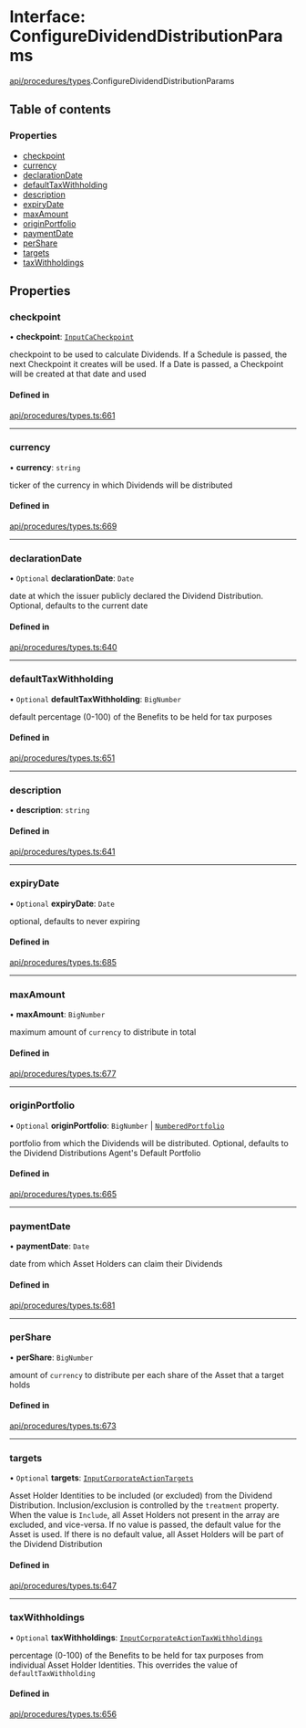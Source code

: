 # Interface: ConfigureDividendDistributionParams

[api/procedures/types](../wiki/api.procedures.types).ConfigureDividendDistributionParams

## Table of contents

### Properties

- [checkpoint](../wiki/api.procedures.types.ConfigureDividendDistributionParams#checkpoint)
- [currency](../wiki/api.procedures.types.ConfigureDividendDistributionParams#currency)
- [declarationDate](../wiki/api.procedures.types.ConfigureDividendDistributionParams#declarationdate)
- [defaultTaxWithholding](../wiki/api.procedures.types.ConfigureDividendDistributionParams#defaulttaxwithholding)
- [description](../wiki/api.procedures.types.ConfigureDividendDistributionParams#description)
- [expiryDate](../wiki/api.procedures.types.ConfigureDividendDistributionParams#expirydate)
- [maxAmount](../wiki/api.procedures.types.ConfigureDividendDistributionParams#maxamount)
- [originPortfolio](../wiki/api.procedures.types.ConfigureDividendDistributionParams#originportfolio)
- [paymentDate](../wiki/api.procedures.types.ConfigureDividendDistributionParams#paymentdate)
- [perShare](../wiki/api.procedures.types.ConfigureDividendDistributionParams#pershare)
- [targets](../wiki/api.procedures.types.ConfigureDividendDistributionParams#targets)
- [taxWithholdings](../wiki/api.procedures.types.ConfigureDividendDistributionParams#taxwithholdings)

## Properties

### checkpoint

• **checkpoint**: [`InputCaCheckpoint`](../wiki/api.entities.Asset.Checkpoints.types#inputcacheckpoint)

checkpoint to be used to calculate Dividends. If a Schedule is passed, the next Checkpoint it creates will be used.
  If a Date is passed, a Checkpoint will be created at that date and used

#### Defined in

[api/procedures/types.ts:661](https://github.com/PolymeshAssociation/polymesh-sdk/blob/3d14e829/src/api/procedures/types.ts#L661)

___

### currency

• **currency**: `string`

ticker of the currency in which Dividends will be distributed

#### Defined in

[api/procedures/types.ts:669](https://github.com/PolymeshAssociation/polymesh-sdk/blob/3d14e829/src/api/procedures/types.ts#L669)

___

### declarationDate

• `Optional` **declarationDate**: `Date`

date at which the issuer publicly declared the Dividend Distribution. Optional, defaults to the current date

#### Defined in

[api/procedures/types.ts:640](https://github.com/PolymeshAssociation/polymesh-sdk/blob/3d14e829/src/api/procedures/types.ts#L640)

___

### defaultTaxWithholding

• `Optional` **defaultTaxWithholding**: `BigNumber`

default percentage (0-100) of the Benefits to be held for tax purposes

#### Defined in

[api/procedures/types.ts:651](https://github.com/PolymeshAssociation/polymesh-sdk/blob/3d14e829/src/api/procedures/types.ts#L651)

___

### description

• **description**: `string`

#### Defined in

[api/procedures/types.ts:641](https://github.com/PolymeshAssociation/polymesh-sdk/blob/3d14e829/src/api/procedures/types.ts#L641)

___

### expiryDate

• `Optional` **expiryDate**: `Date`

optional, defaults to never expiring

#### Defined in

[api/procedures/types.ts:685](https://github.com/PolymeshAssociation/polymesh-sdk/blob/3d14e829/src/api/procedures/types.ts#L685)

___

### maxAmount

• **maxAmount**: `BigNumber`

maximum amount of `currency` to distribute in total

#### Defined in

[api/procedures/types.ts:677](https://github.com/PolymeshAssociation/polymesh-sdk/blob/3d14e829/src/api/procedures/types.ts#L677)

___

### originPortfolio

• `Optional` **originPortfolio**: `BigNumber` \| [`NumberedPortfolio`](../wiki/api.entities.NumberedPortfolio.NumberedPortfolio)

portfolio from which the Dividends will be distributed. Optional, defaults to the Dividend Distributions Agent's Default Portfolio

#### Defined in

[api/procedures/types.ts:665](https://github.com/PolymeshAssociation/polymesh-sdk/blob/3d14e829/src/api/procedures/types.ts#L665)

___

### paymentDate

• **paymentDate**: `Date`

date from which Asset Holders can claim their Dividends

#### Defined in

[api/procedures/types.ts:681](https://github.com/PolymeshAssociation/polymesh-sdk/blob/3d14e829/src/api/procedures/types.ts#L681)

___

### perShare

• **perShare**: `BigNumber`

amount of `currency` to distribute per each share of the Asset that a target holds

#### Defined in

[api/procedures/types.ts:673](https://github.com/PolymeshAssociation/polymesh-sdk/blob/3d14e829/src/api/procedures/types.ts#L673)

___

### targets

• `Optional` **targets**: [`InputCorporateActionTargets`](../wiki/types#inputcorporateactiontargets)

Asset Holder Identities to be included (or excluded) from the Dividend Distribution. Inclusion/exclusion is controlled by the `treatment`
  property. When the value is `Include`, all Asset Holders not present in the array are excluded, and vice-versa. If no value is passed,
  the default value for the Asset is used. If there is no default value, all Asset Holders will be part of the Dividend Distribution

#### Defined in

[api/procedures/types.ts:647](https://github.com/PolymeshAssociation/polymesh-sdk/blob/3d14e829/src/api/procedures/types.ts#L647)

___

### taxWithholdings

• `Optional` **taxWithholdings**: [`InputCorporateActionTaxWithholdings`](../wiki/types#inputcorporateactiontaxwithholdings)

percentage (0-100) of the Benefits to be held for tax purposes from individual Asset Holder Identities.
  This overrides the value of `defaultTaxWithholding`

#### Defined in

[api/procedures/types.ts:656](https://github.com/PolymeshAssociation/polymesh-sdk/blob/3d14e829/src/api/procedures/types.ts#L656)
